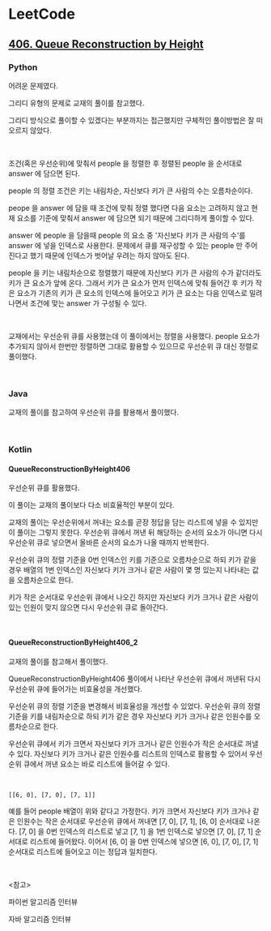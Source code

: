 # LeetCode

## [406. Queue Reconstruction by Height](https://leetcode.com/problems/queue-reconstruction-by-height/)

### Python

어려운 문제였다. 

그리디 유형의 문제로 교재의 풀이를 참고했다.

그리디 방식으로 풀이할 수 있겠다는 부분까지는 접근했지만 구체적인 풀이방법은 잘 떠오르지 않았다.

<br>

조건(혹은 우선순위)에 맞춰서 people 을 정렬한 후 정렬된 people 을 순서대로 answer 에 담으면 된다. 

people 의 정렬 조건은 키는 내림차순, 자신보다 키가 큰 사람의 수는 오름차순이다.

peope 을 answer 에 담을 때 조건에 맞춰 정렬 했다면 다음 요소는 고려하지 않고 현재 요소를 기준에 맞춰서 answer 에 담으면 되기 때문에 그리디하게 풀이할 수 있다.

answer 에 people 을 담을때 people 의 요소 중 '자신보다 키가 큰 사람의 수'를 answer 에 넣을 인덱스로 사용한다. 문제에서 큐를 재구성할 수 있는 people 만 주어진다고 했기 때문에 인덱스가 벗어날 우려는 하지 않아도 된다.

people 을 키는 내림차순으로 정렬했기 때문에 자신보다 키가 큰 사람의 수가 같더라도 키가 큰 요소가 앞에 온다. 그래서 키가 큰 요소가 먼저 인덱스에 맞춰 들어간 후 키가 작은 요소가 기존의 키가 큰 요소의 인덱스에 들어오고 키가 큰 요소는 다음 인덱스로 밀려나면서 조건에 맞는 answer 가 구성될 수 있다.

<br>

교재에서는 우선순위 큐를 사용했는데 이 풀이에서는 정렬을 사용했다. people 요소가 추가되지 않아서 한번만 정렬하면 그대로 활용할 수 있으므로 우선순위 큐 대신 정렬로 풀이했다.

<br>

### Java

교재의 풀이를 참고하여 우선순위 큐를 활용해서 풀이했다.

<br>

### Kotlin

#### QueueReconstructionByHeight406

우선순위 큐를 활용했다.

이 풀이는 교재의 풀이보다 다소 비효율적인 부분이 있다.

교재의 풀이는 우선순위에서 꺼내는 요소를 곧장 정답을 담는 리스트에 넣을 수 있지만 이 풀이는 그렇지 못한다. 우선순위 큐에서 꺼낸 뒤 해당하는 순서의 요소가 아니면 다시 우선순위 큐로 넣으면서 올바른 순서의 요소가 나올 때까지 반복한다.

우선순위 큐의 정렬 기준을 0번 인덱스인 키를 기준으로 오름차순으로 하되 키가 같을 경우 배열의 1번 인덱스인 자신보다 키가 크거나 같은 사람이 몇 명 있는지 나타내는 값을 오름차순으로 한다.

키가 작은 순서대로 우선순위 큐에서 나오긴 하지만 자신보다 키가 크거나 같은 사람이 있는 인원이 맞지 않으면 다시 우선순위 큐로 돌아간다.

<br>

#### QueueReconstructionByHeight406_2

교재의 풀이를 참고해서 풀이했다.

QueueReconstructionByHeight406 풀이에서 나타난 우선순위 큐에서 꺼낸뒤 다시 우선순위 큐에 들어가는 비효율성을 개선했다.

우선순위 큐의 정렬 기준을 변경해서 비효율성을 개선할 수 있었다. 우선순위 큐의 정렬 기준을 키를 내림차순으로 하되 키가 같은 경우 자신보다 키가 크거나 같은 인원수를 오름차순으로 한다.

우선순위 큐에서 키가 크면서 자신보다 키가 크거나 같은 인원수가 작은 순서대로 꺼낼 수 있다. 자신보다 키가 크거나 같은 인원수를 리스트의 인덱스로 활용할 수 있어서 우선순위 큐에서 꺼낸 요소는 바로 리스트에 들어갈 수 있다.

<br>

```
[[6, 0], [7, 0], [7, 1]]
```

예를 들어 people 배열이 위와 같다고 가정한다. 키가 크면서 자신보다 키가 크거나 같은 인원수는 작은 순서대로 우선순위 큐에서 꺼내면 [7, 0], [7, 1], [6, 0] 순서대로 나온다. [7, 0] 을 0번 인덱스의 리스트로 넣고 [7, 1] 을 1번 인덱스로 넣으면 [7, 0], [7, 1] 순서대로 리스트에 들어왔다. 이어서 [6, 0] 을 0번 인덱스에 넣으면 [6, 0], [7, 0], [7, 1] 순서대로 리스트에 들어오고 이는 정답과 일치한다.

<br>

<참고>

파이썬 알고리즘 인터뷰

자바 알고리즘 인터뷰

